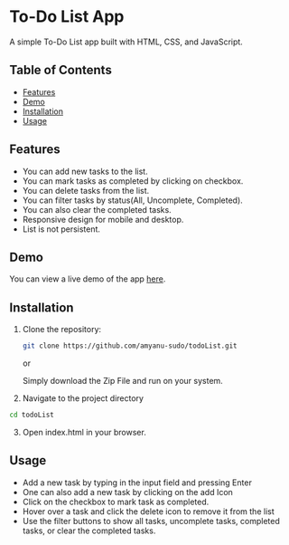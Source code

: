 # To-Do List App

A simple To-Do List app built with HTML, CSS, and JavaScript.

## Table of Contents

- [Features](#features)
- [Demo](#demo)
- [Installation](#installation)
- [Usage](#usage)

## Features

- You can add new tasks to the list.
- You can mark tasks as completed by clicking on checkbox.
- You can delete tasks from the list.
- You can filter tasks by status(All, Uncomplete, Completed).
- You can also clear the completed tasks.
- Responsive design for mobile and desktop.
- List is not persistent.

## Demo

You can view a live demo of the app [here](https://amyanu-sudo.github.io/todoList/).

## Installation

1. Clone the repository:
   ```bash
   git clone https://github.com/amyanu-sudo/todoList.git
   ```
   or
   
   Simply download the Zip File and run on your system.

2. Navigate to the project directory
  ```bash
  cd todoList
  ```
3. Open index.html in your browser.
   
## Usage

- Add a new task by typing in the input field and pressing Enter
- One can also add a new task by clicking on the add Icon
- Click on the checkbox to mark task as completed.
- Hover over a task and click the delete icon to remove it from the list
- Use the filter buttons to show all tasks, uncomplete tasks, completed tasks, or clear the completed tasks.
